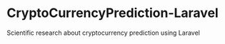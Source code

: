 # CryptoCurrencyPrediction-Laravel
 Scientific research about cryptocurrency prediction using Laravel
